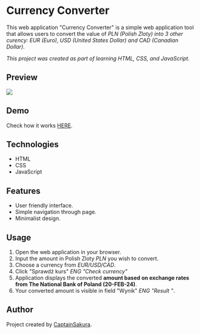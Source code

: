 # Currency Converter

This web application "Currency Converter" is a simple web application tool that allows users to convert the value of *PLN (Polish Zloty) into 3 other curency: EUR (Euro), USD (United States Dollar) and CAD (Canadian Dollar)*.

*This project was created as part of learning HTML, CSS, and JavaScript.*

## Preview
![](https://github.com/CaptainSakura/Currency-exchange/assets/157750673/354e3d79-bc39-49d1-94ba-00f6ae0c699a)

## Demo
Check how it works [HERE](https://captainsakura.github.io/Currency-exchange/).

## Technologies
- HTML
- CSS
- JavaScript

## Features
- User friendly interface.
- Simple navigation through page.
- Minimalist design.


## Usage
1. Open the web application in your browser.
2. Input the amount in Polish Zloty *PLN* you wish to convert.
3. Choose a currency from *EUR/USD/CAD*.
4. Click "Sprawdź kurs" *ENG "Check currency"*
5. Application displays the converted **amount based on exchange rates from The National Bank of Poland (20-FEB-24)**.
6. Your converted amount is visible in field "Wynik" *ENG "Result "*.

## Author
Project created by [CaptainSakura](https://github.com/CaptainSakura).



